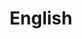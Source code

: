 ---
title: "English"
permalink: /categories/english/
layout: category
author_profile: true
taxonomy: english
---